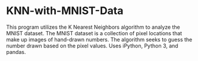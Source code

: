 # KNN-with-MNIST-Data
This program utilizes the K Nearest Neighbors algorithm to analyze the MNIST dataset. The MNIST dataset is a collection of pixel locations that make up images of hand-drawn numbers. The algorithm seeks to guess the number drawn based on the pixel values. Uses iPython, Python 3, and pandas.
